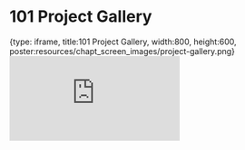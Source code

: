 # 101 Project Gallery
 
{type: iframe, title:101 Project Gallery, width:800, height:600, poster:resources/chapt_screen_images/project-gallery.png}
![](https://datatrail-jhu.github.io/DataTrail_ReOrg/no_toc/project-gallery.html)
 

 
